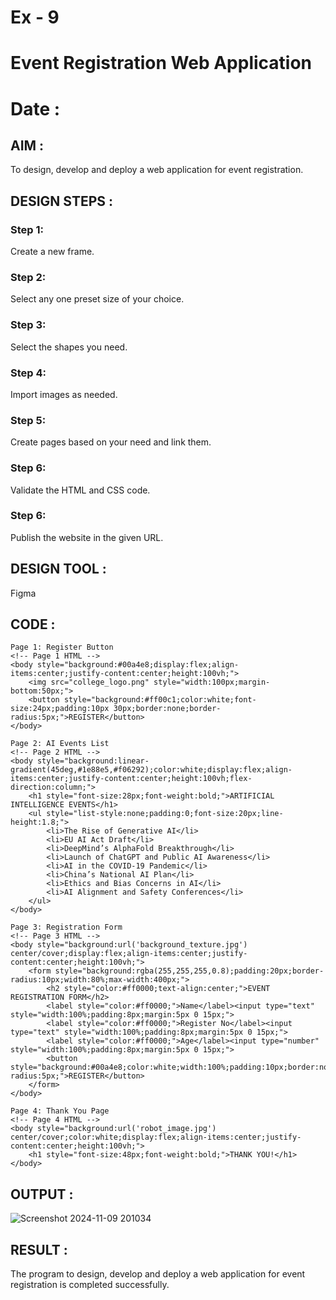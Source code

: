 
# Ex - 9 
# Event Registration Web Application
# Date :

## AIM :
To design, develop and deploy a web application for event registration.

## DESIGN STEPS :

### Step 1:
Create a new frame.

### Step 2:
Select any one preset size of your choice.

### Step 3:
Select the shapes you need.

### Step 4:
Import images as needed.

### Step 5:
Create pages based on your need and link them.

### Step 6:

Validate the HTML and CSS code.

### Step 6:

Publish the website in the given URL.

## DESIGN TOOL :
Figma

## CODE :
```
Page 1: Register Button
<!-- Page 1 HTML -->
<body style="background:#00a4e8;display:flex;align-items:center;justify-content:center;height:100vh;">
    <img src="college_logo.png" style="width:100px;margin-bottom:50px;">
    <button style="background:#ff00c1;color:white;font-size:24px;padding:10px 30px;border:none;border-radius:5px;">REGISTER</button>
</body>

Page 2: AI Events List
<!-- Page 2 HTML -->
<body style="background:linear-gradient(45deg,#1e88e5,#f06292);color:white;display:flex;align-items:center;justify-content:center;height:100vh;flex-direction:column;">
    <h1 style="font-size:28px;font-weight:bold;">ARTIFICIAL INTELLIGENCE EVENTS</h1>
    <ul style="list-style:none;padding:0;font-size:20px;line-height:1.8;">
        <li>The Rise of Generative AI</li>
        <li>EU AI Act Draft</li>
        <li>DeepMind’s AlphaFold Breakthrough</li>
        <li>Launch of ChatGPT and Public AI Awareness</li>
        <li>AI in the COVID-19 Pandemic</li>
        <li>China’s National AI Plan</li>
        <li>Ethics and Bias Concerns in AI</li>
        <li>AI Alignment and Safety Conferences</li>
    </ul>
</body>
```
```
Page 3: Registration Form
<!-- Page 3 HTML -->
<body style="background:url('background_texture.jpg') center/cover;display:flex;align-items:center;justify-content:center;height:100vh;">
    <form style="background:rgba(255,255,255,0.8);padding:20px;border-radius:10px;width:80%;max-width:400px;">
        <h2 style="color:#ff0000;text-align:center;">EVENT REGISTRATION FORM</h2>
        <label style="color:#ff0000;">Name</label><input type="text" style="width:100%;padding:8px;margin:5px 0 15px;">
        <label style="color:#ff0000;">Register No</label><input type="text" style="width:100%;padding:8px;margin:5px 0 15px;">
        <label style="color:#ff0000;">Age</label><input type="number" style="width:100%;padding:8px;margin:5px 0 15px;">
        <button style="background:#00a4e8;color:white;width:100%;padding:10px;border:none;border-radius:5px;">REGISTER</button>
    </form>
</body>

Page 4: Thank You Page
<!-- Page 4 HTML -->
<body style="background:url('robot_image.jpg') center/cover;color:white;display:flex;align-items:center;justify-content:center;height:100vh;">
    <h1 style="font-size:48px;font-weight:bold;">THANK YOU!</h1>
</body>
```

## OUTPUT :
![Screenshot 2024-11-09 201034](https://github.com/user-attachments/assets/9cbbeec3-1d8a-4071-a133-eb161fe12c35)


## RESULT :
The program to design, develop and deploy a web application for event registration is completed successfully.
